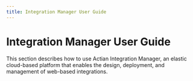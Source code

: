 ```yaml
---
title: Integration Manager User Guide
---
```


# Integration Manager User Guide

This section describes how to use Actian Integration Manager, an elastic cloud-based platform that enables the design, deployment, and management of web-based integrations.
